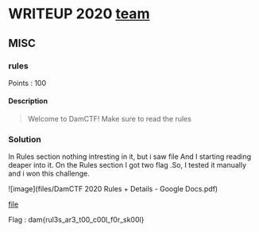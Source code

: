 # WRITEUP 2020 [team](https://ctftime.org/team/135396) 

## MISC 
### rules
Points : 100

#### Description
> Welcome to DamCTF! Make sure to read the rules

### Solution

 In Rules section nothing intresting in it, but i saw file And I starting reading deaper into it. 
 On the Rules section I got two flag .So, I tested it manually and i won this challenge.  
 
 ![image](files/DamCTF 2020 Rules + Details - Google Docs.pdf)
 
 [file](files/DamCTF2020RulesDetailsGoogleDocs.pdf)
 
 Flag : dam{rul3s_ar3_t00_c00l_f0r_sk00l}
